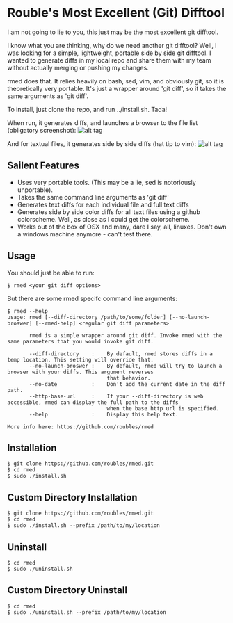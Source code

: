 # Rouble's Most Excellent (Git) Difftool

I am not going to lie to you, this just may be the most excellent git difftool. 

I know what you are thinking, why do we need another git difftool? Well, I was looking for a simple, lightweight, portable side by side git difftool. I wanted to generate diffs in my local repo and share them with my team without actually merging or pushing my changes.

rmed does that. It relies heavily on bash, sed, vim, and obviously git, so it is theoretically very portable. It's just a wrapper around 'git diff', so it takes the same arguments as 'git diff'. 

To install, just clone the repo, and run ../install.sh. Tada!

When run, it generates diffs, and launches a browser to the file list (obligatory screenshot): ![alt tag](https://raw.githubusercontent.com/roubles/rmed/master/doc/filelist.jpg)

And for textual files, it generates side by side diffs (hat tip to vim): ![alt tag](https://raw.githubusercontent.com/roubles/rmed/master/doc/diffs.jpg)

## Sailent Features
* Uses very portable tools. (This may be a lie, sed is notoriously unportable).
* Takes the same command line arguments as 'git diff'
* Generates text diffs for each individual file and full text diffs
* Generates side by side color diffs for all text files using a github colorscheme. Well, as close as I could get the colorscheme.
* Works out of the box of OSX and many, dare I say, all, linuxes. Don't own a windows machine anymore - can't test there.

## Usage
You should just be able to run:
```
$ rmed <your git diff options>
```

But there are some rmed specifc command line arguments:
```
$ rmed --help
usage: rmed [--diff-directory /path/to/some/folder] [--no-launch-broswer] [--rmed-help] <regular git diff parameters>

       rmed is a simple wrapper around git diff. Invoke rmed with the same parameters that you would invoke git diff.

       --diff-directory    :    By default, rmed stores diffs in a temp location. This setting will override that.
       --no-launch-broswer :    By default, rmed will try to launch a browser with your diffs. This argument reverses 
                                that behavior.
       --no-date           :    Don't add the current date in the diff path.
       --http-base-url     :    If your --diff-directory is web accessible, rmed can display the full path to the diffs
                                when the base http url is specified.
       --help              :    Display this help text.

More info here: https://github.com/roubles/rmed

```

## Installation
```
$ git clone https://github.com/roubles/rmed.git
$ cd rmed
$ sudo ./install.sh
```

## Custom Directory Installation
```
$ git clone https://github.com/roubles/rmed.git
$ cd rmed
$ sudo ./install.sh --prefix /path/to/my/location
```

## Uninstall
```
$ cd rmed
$ sudo ./uninstall.sh
```

## Custom Directory Uninstall
```
$ cd rmed
$ sudo ./uninstall.sh --prefix /path/to/my/location
```
